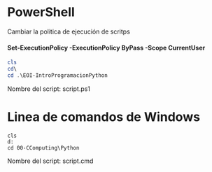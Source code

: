 # PowerShell 

Cambiar la politica de ejecución de scritps

#### Set-ExecutionPolicy -ExecutionPolicy ByPass -Scope CurrentUser

```powershell
cls
cd\
cd .\EOI-IntroProgramacionPython
```

Nombre del script: script.ps1



# Linea de comandos de Windows

```pseudocode
cls
d:
cd 00-CComputing\Python
```

Nombre del script: script.cmd